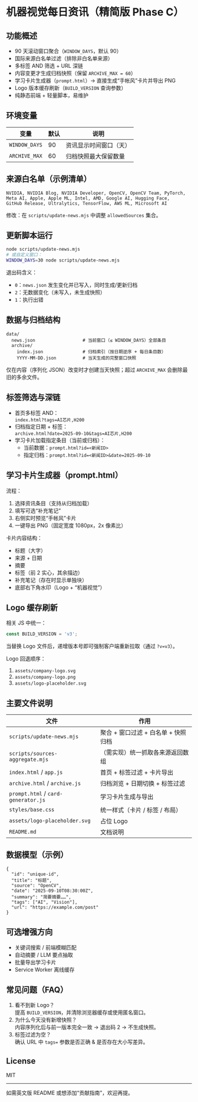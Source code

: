 # 机器视觉每日资讯（精简版 Phase C）

## 功能概述
- 90 天滚动窗口聚合（`WINDOW_DAYS`，默认 90）
- 国际来源白名单过滤（排除非白名单来源）
- 多标签 AND 筛选 + URL 深链
- 内容变更才生成归档快照（保留 `ARCHIVE_MAX = 60`）
- 学习卡片生成器（`prompt.html`）→ 直接生成“手帐风”卡片并导出 PNG
- Logo 版本缓存刷新（`BUILD_VERSION` 查询参数）
- 纯静态前端 + 轻量脚本，易维护

## 环境变量
| 变量 | 默认 | 说明 |
|------|------|------|
| `WINDOW_DAYS` | 90 | 资讯显示时间窗口（天） |
| `ARCHIVE_MAX` | 60 | 归档快照最大保留数量 |

## 来源白名单（示例清单）
```
NVIDIA, NVIDIA Blog, NVIDIA Developer, OpenCV, OpenCV Team, PyTorch,
Meta AI, Apple, Apple ML, Intel, AMD, Google AI, Hugging Face,
GitHub Release, Ultralytics, TensorFlow, AWS ML, Microsoft AI
```
修改：在 `scripts/update-news.mjs` 中调整 `allowedSources` 集合。

## 更新脚本运行
```bash
node scripts/update-news.mjs
# 或自定义窗口：
WINDOW_DAYS=30 node scripts/update-news.mjs
```

退出码含义：
- `0`：`news.json` 发生变化并已写入，同时生成/更新归档
- `2`：无数据变化（未写入，未生成快照）
- `1`：执行出错

## 数据与归档结构
```
data/
  news.json                  # 当前窗口（≤ WINDOW_DAYS）全部条目
  archive/
    index.json               # 归档索引（按日期逆序 + 每日条目数）
    YYYY-MM-DD.json          # 当天生成的完整窗口快照
```
仅在内容（序列化 JSON）改变时才创建当天快照；超过 `ARCHIVE_MAX` 会删除最旧的多余文件。

## 标签筛选与深链
- 首页多标签 AND：  
  `index.html?tags=AI芯片,H200`
- 归档指定日期 + 标签：  
  `archive.html?date=2025-09-10&tags=AI芯片,H200`
- 学习卡片加载指定条目（当前或归档）：  
  - 当前数据：`prompt.html?id=<新闻ID>`  
  - 指定归档：`prompt.html?id=<新闻ID>&date=2025-09-10`

## 学习卡片生成器（prompt.html）
流程：
1. 选择资讯条目（支持从归档加载）
2. 填写可选“补充笔记”
3. 右侧实时预览“手帐风”卡片
4. 一键导出 PNG（固定宽度 1080px，2x 像素比）

卡片内容结构：
- 标题（大字）
- 来源 + 日期
- 摘要
- 标签（前 2 实心，其余描边）
- 补充笔记（存在时显示单独块）
- 底部右下角水印（Logo + “机器视觉”）

## Logo 缓存刷新
相关 JS 中统一：
```js
const BUILD_VERSION = 'v3';
```
当替换 Logo 文件后，递增版本号即可强制客户端重新拉取（通过 `?v=v3`）。

Logo 回退顺序：
1. `assets/company-logo.svg`
2. `assets/company-logo.png`
3. `assets/logo-placeholder.svg`

## 主要文件说明
| 文件 | 作用 |
|------|------|
| `scripts/update-news.mjs` | 聚合 + 窗口过滤 + 白名单 + 快照归档 |
| `scripts/sources-aggregate.mjs` | （需实现）统一抓取各来源返回数组 |
| `index.html` / `app.js` | 首页 + 标签过滤 + 卡片导出 |
| `archive.html` / `archive.js` | 归档浏览 + 日期切换 + 标签过滤 |
| `prompt.html` / `card-generator.js` | 学习卡片生成与导出 |
| `styles/base.css` | 统一样式（卡片 / 标签 / 布局） |
| `assets/logo-placeholder.svg` | 占位 Logo |
| `README.md` | 文档说明 |

## 数据模型（示例）
```jsonc
{
  "id": "unique-id",
  "title": "标题",
  "source": "OpenCV",
  "date": "2025-09-10T08:30:00Z",
  "summary": "简要摘要……",
  "tags": ["AI", "Vision"],
  "url": "https://example.com/post"
}
```

## 可选增强方向
- 关键词搜索 / 前端模糊匹配
- 自动摘要 / LLM 要点抽取
- 批量导出学习卡片
- Service Worker 离线缓存

## 常见问题（FAQ）
1. 看不到新 Logo？  
   提高 `BUILD_VERSION`，并清除浏览器缓存或使用匿名窗口。
2. 为什么今天没有新增快照？  
   内容序列化后与前一版本完全一致 → 退出码 2 → 不生成快照。
3. 标签过滤为空？  
   确认 URL 中 `tags=` 参数是否正确 & 是否存在大小写差异。

## License
MIT

---
如需英文版 README 或想添加“贡献指南”，欢迎再提。
